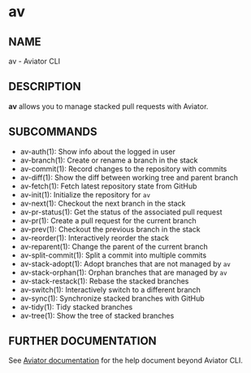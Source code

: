 # av

## NAME

av - Aviator CLI

## DESCRIPTION

**av** allows you to manage stacked pull requests with Aviator.

## SUBCOMMANDS

- av-auth(1): Show info about the logged in user
- av-branch(1): Create or rename a branch in the stack
- av-commit(1): Record changes to the repository with commits
- av-diff(1): Show the diff between working tree and parent branch
- av-fetch(1): Fetch latest repository state from GitHub
- av-init(1): Initialize the repository for `av`
- av-next(1): Checkout the next branch in the stack
- av-pr-status(1): Get the status of the associated pull request
- av-pr(1): Create a pull request for the current branch
- av-prev(1): Checkout the previous branch in the stack
- av-reorder(1): Interactively reorder the stack
- av-reparent(1): Change the parent of the current branch
- av-split-commit(1): Split a commit into multiple commits
- av-stack-adopt(1): Adopt branches that are not managed by `av`
- av-stack-orphan(1): Orphan branches that are managed by `av`
- av-stack-restack(1): Rebase the stacked branches
- av-switch(1): Interactively switch to a different branch
- av-sync(1): Synchronize stacked branches with GitHub
- av-tidy(1): Tidy stacked branches
- av-tree(1): Show the tree of stacked branches

## FURTHER DOCUMENTATION

See [Aviator documentation](https://docs.aviator.co) for the help document
beyond Aviator CLI.
